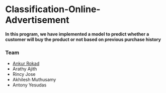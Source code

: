 # Classification-Online-Advertisement

**In this program, we have implemented a model to predict whether a customer will buy the product or not based on previous purchase history**


### Team
* [Ankur Rokad](https://github.com/ankurrokad)
* Arathy Ajith
* Rincy Jose
* Akhilesh Muthusamy
* Antony Yesudas
